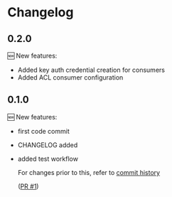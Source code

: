 # Changelog

## 0.2.0

🆕 New features:

- Added key auth credential creation for consumers
- Added ACL consumer configuration

## 0.1.0

🆕 New features:

- first code commit

- CHANGELOG added

- added test workflow

  For changes prior to this, refer to [commit history](https://github.com/KongHQ-CX/kong-gateway-client/commits/main)

  ([PR #1](https://github.com/KongHQ-CX/kong-gateway-client/pull/4))

